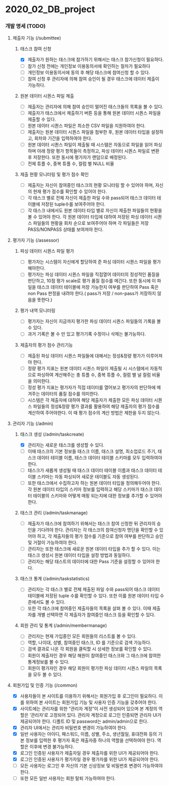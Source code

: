 # 2020_02_DB_project

### 개발 명세 (TODO)

1. 제출자 기능 (/submittee)

   1. 태스크 참여 신청

      - [x] 제출자가 원하는 태스크에 참가하기 위해서는 태스크 참가신청이 필요하다.
      - [ ] 참가 신청 전에는 개인정보 이용동의서에 확인하는 절차가 필요하다
      - [ ] 개인정보 이용동의서에 동의 후 해당 태스크에 참여신청 할 수 있다.
      - [ ] 참여 신청 후 관리자에 의해 참여 승인이 될 경우 태스크에 데이터 제출이 가능하다.

   1. 원본 데이터 시퀀스 파일 제출

      - [ ] 제출자는 관리자에 의해 참여 승인이 떨어진 태스크들의 목록을 볼 수 있다.
      - [ ] 제출자가 태스크에서 제출하기 버튼 등을 통해 원본 데이터 시퀀스 파일을 제출할 수 있다.
      - [ ] 원본 데이터 시퀀스 파일은 최소한 CSV 파일을 지원하여야 한다.
      - [ ] 제출자는 원본 데이터 시퀀스 파일을 첨부한 후, 원본 데이터 타입을 설정하고, 회차와 기간을 입력하여야 한다.
      - [ ] 원본 데이터 시퀀스 파일이 제출될 때 시스템은 자동으로 파일을 읽어 파싱하며 아래 정량 평가 항목들이 측정하고, 파싱 데이터 시퀀스 파일로 변환 후 저장한다. 또한 동시에 평가자가 랜덤으로 배정된다.
      - [ ] 전체 튜플 수, 중복 튜플 수, 컬럼 별 NULL 비율

   1. 제출 현황 모니터링 및 평가 점수 확인

      - [ ] 제출자는 자신이 참여중인 태스크의 현황 모니터링 할 수 있어야 하며, 자신의 현재 평가 점수를 확인할 수 있어야 한다.
      - [ ] 각 태스크 별로 전체 자신이 제출한 파일 수와 pass되어 태스크 데이터 테이블에 저장된 tuple수를 보여주어야 한다.
      - [ ] 각 태스크 내에서도 원본 데이터 타입 별로 자신이 제출한 파일들의 현황을 볼 수 있어야 한다. 각 원본 데이터 타입에 대하여 저장된 파싱 데이터 시퀀스 파일들의 현황을 회차 순으로 보여주어야 하며 각 파일들은 저장 PASS/NONPASS 상태를 보여져야 한다.

1. 평가자 기능 (/assessor)

   1. 파싱 데이터 시퀀스 파일 평가

      - [ ] 평가자는 시스템이 자신에게 할당하여 준 파싱 데이터 시퀀스 파일을 평가해야한다.
      - [ ] 평가자는 파싱 데이터 시퀀스 파일을 직접열어 데이터의 정성적인 품질을 판단하고, 10점 평가 scale로 평가 품질 점수를 메긴다. 또한 동시에 이 파일을 태스크 데이터 테이블에 저장 가능한지 여부를 판단하여 Pass 혹은 non Pass 판정을 내려야 한다.( pass가 저장 / non-pass가 저장하지 않음을 뜻한다.)

   1. 평가 내역 모니터링

      - [ ] 평가자는 자신이 지금까지 평가한 파싱 데이터 시퀀스 파일들의 기록을 볼 수 있다.
      - [ ] 과거 기록은 볼 수 만 있고 평가기록 수정이나 삭제는 불가능하다.

   1. 제출자의 평가 점수 관리기능

      - [ ] 제출된 파싱 데이터 시퀀스 파일들에 대해서는 정성&정량 평가가 이루어져야 한다.
      - [ ] 정량 평가 지표는 원본 데이터 시퀀스 파일이 제출될 시 시스템에서 자동적으로 파싱하여 계산해주는 총 튜플 수, 중복 튜플 수, 컬럼 별 널 컬럼 비율을 의미한다.
      - [ ] 정성 평가 지표는 평가자가 직접 데이터를 열어보고 평가자의 판단하에 메겨주는 데이터의 품질 점수를 의미한다.
      - [ ] 시스템은 각 제출자에 대하여 해당 제출자가 제출한 모든 파싱 데이터 시퀀스 파일들의 정성&정량 평가 결과를 활용하여 해당 제출자의 평가 점수를 계산하여 주어야한다. 이 때 평가 점수의 계산 방법은 제한을 두지 않는다.

1. 관리자 기능 (/admin)

   1. 태스크 생성 (/admin/taskcreate)

      - [x] 관리자는 새로운 태스크를 생성할 수 있다.
      - [ ] 이때 태스크의 기본 정보들 태스크 이름, 태스크 설명, 최소업로드 주기, 태스크 데이터 테이블 이름, 태스크 데이터 테이블 스키마를 모두 입력하여야한다.
      - [ ] 태스크가 새롭게 생성될 때 태스크 데이터 테이블 이름과 태스크 데이터 테이블 스키마는 자동 파싱되어 새로운 테이블도 자동 생성된다.
      - [ ] 또한 태스크에서 수집하고자 하는 원본 데이터 타입을 정의해두어야 한다. 각 원본 데이터 타입의 스키마 정보를 입력하고 해당 스키마가 태스크 데이터 테이블의 스키마와 어떻게 매핑 되는지에 대한 정보를 추가할 수 있어야 한다.

   2. 태스크 관리 (/admin/taskmanage)

      - [ ] 제출자가 태스크에 참여하기 위해서는 태스크 참여 신청한 뒤 관리자의 승인을 기다려야 한다. 관리자는 각 태스크의 참여신청자 명단을 확인할 수 있어야 하고, 각 제출자들의 평가 점수를 기준으로 참여 여부를 판단하고 승인 및 거절이 가능하여야 한다.
      - [ ] 관리자는 또한 태스크에 새로운 원본 데이터 타입을 추가 할 수 있다. 이는 태스크 생성시 원본 데이터 타입을 설정 방법과 동일하다.
      - [ ] 관리자는 해당 태스트의 데이터에 대한 Pass 기준을 설정할 수 있어야 한다.

   3. 태스크 통계 (/admin/taskstatistics)

      - [ ] 관리자는 각 태스크 별로 전체 제출된 파일 수와 pass되어 태스크 데이터 테이블에 저장된 tuple 수를 확인할 수 있다. 또한 이를 원본 데이터 타입 수준에서도 볼 수 있다.
      - [ ] 또한 각 태스크에 참여중인 제출자들의 목록을 살펴 볼 수 있다. 이때 제출자를 개별 선택하면 각 제출자가 참여중인 태스크 등을 확인할 수 있다.

   4. 회원 관리 및 통계 (/admin/membermanage)
      - [ ] 관리자는 현재 가입중인 모든 회원들의 리스트를 볼 수 있다.
      - [ ] 역할, 나이대, 성별, 참여중인 태스크, ID 를 기준으로 검색 가능하다.
      - [ ] 검색 결과로 나온 각 회원을 클릭할 시 상세한 정보를 확인할 수 있다.
      - [ ] 회원이 제출자인 경우 해당 해원이 참여중인 태스크와 그 태스크에 참여한 통계정보를 볼 수 있다.
      - [ ] 회원이 평가자인 경우 해당 회원이 평가한 파싱 데이터 시퀀스 파일의 목록을 모두 볼 수 있다.

1. 회원가입 및 인증 기능 (/common)
   - [x] 사용자들이 본 사이트를 이용하기 위해서는 회원가입 후 로그인이 필요하다. 이를 위하여 본 사이트는 회원가입 기능 및 사용자 인증 기능을 갖추어야 한다.
   - [x] 사이트에는 관리자를 위한 “관리자 계정”이 사전 생성되어 있으며 본 계정의 역할은 ‘관리자’로 고정되어 있다. 관리자 계정으로 로그인 인증되면 관리자 UI가 제공되어야 한다. 디폴트 ID 및 password는 admin/admin으로 한다.
   - [x] 관리자 UI에서는 관리자 비밀번호 변경이 가능하여야 한다.
   - [x] 일반 사용자는 아이디, 패스워드, 이름, 성별, 주소, 생년월일, 휴대전화 등의 기본 정보를 입력한 후 평가자 혹은 제출자중 하나의 역할을 선택하여야 한다. 역할은 이후에 변경 불가능하다.
   - [x] 로그인 인증된 사용자가 제출자일 경우 제출자를 위한 UI가 제공되어야 한다.
   - [x] 로그인 인증된 사용자가 평가자일 경우 평가자를 위한 UI가 제공되어야 한다.
   - [ ] 모든 사용자는 로그인 후 자신의 기본 신상정보 및 비밀번호 변경이 가능하여야 한다.
   - [ ] 또한 모든 일반 사용자는 회원 탈퇴 가능하여야 한다.
